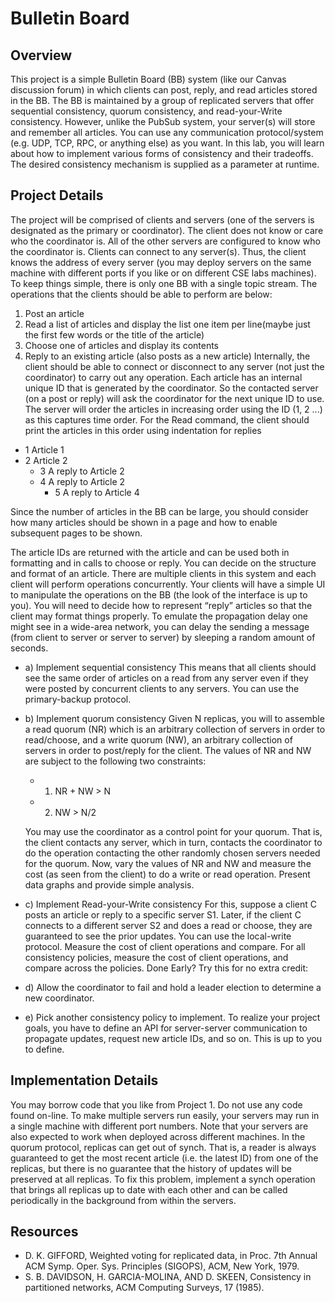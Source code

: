 
# Bulletin Board
## Overview
This project is a simple Bulletin Board (BB) system (like our Canvas discussion forum) in which clients can post, reply, and read articles stored in the BB. The BB is maintained by a group of replicated servers that offer sequential consistency, quorum consistency, and read-your-Write consistency. However, unlike the PubSub system, your server(s) will store and remember all articles. You can use any communication protocol/system (e.g. UDP, TCP, RPC, or anything else) as you want. In this lab, you will learn about how to implement various forms of consistency and their tradeoffs. The desired consistency mechanism is supplied as a parameter at runtime.

## Project Details
The project will be comprised of clients and servers (one of the servers is designated as the primary or coordinator). The client does not know or care who the coordinator is. All of the other servers are configured to know who the coordinator is. Clients can connect to any server(s). Thus, the client knows the address of every server (you may deploy servers on the same machine with different ports if you like or on different CSE labs machines). To keep things simple, there is only one BB with a single topic stream. The operations that the clients should be able to perform are below:
1. Post an article
2. Read a list of articles and display the list one item per line(maybe just the first few words or the title of the article)
3. Choose one of articles and display its contents
4. Reply to an existing article (also posts as a new article)
Internally, the client should be able to connect or disconnect to any server (not just the coordinator) to carry out any operation. Each article has an internal unique ID that is generated by the coordinator. So the contacted server (on a post or reply) will ask the coordinator for the next unique ID to use. The server will order the articles in increasing order using the ID (1, 2 ...) as this captures time order. For the Read command, the client should print the articles in this order using indentation for replies

- 1 Article 1
- 2 Article 2
  - 3 A reply to Article 2
  - 4 A reply to Article 2
     - 5 A reply to Article 4

Since the number of articles in the BB can be large, you should consider how many articles should be shown in a page and how to enable subsequent pages to be shown.

The article IDs are returned with the article and can be used both in formatting and in calls to choose or reply. You can decide on the structure and format of an article. There are multiple clients in this system and each client will perform operations concurrently. Your clients will have a simple UI to manipulate the operations on the BB (the look of the interface is up to you). You will need to decide how to represent “reply” articles so that the client may format things properly. To emulate the propagation delay one might see in a wide-area network, you can delay the sending a message (from client to server or server to server) by sleeping a random amount of seconds.

- a) Implement sequential consistency
This means that all clients should see the same order of articles on a read from any server even if they were posted by concurrent clients to any servers. You can use the primary-backup protocol.
- b) Implement quorum consistency
Given N replicas, you will to assemble a read quorum (NR) which is an arbitrary collection of servers in order to read/choose, and a write quorum (NW), an arbitrary collection of servers in order to post/reply for the client. The values of NR and NW are subject to the following two constraints:
  - 1. NR + NW > N
  - 2. NW > N/2

  You may use the coordinator as a control point for your quorum. That is, the client contacts any server, which in turn, contacts the coordinator to do the operation contacting the other randomly chosen servers needed for the quorum. Now, vary the values of NR and NW and measure the cost (as seen from the client) to do a write or read operation. Present data graphs and provide simple analysis.
- c) Implement Read-your-Write consistency
For this, suppose a client C posts an article or reply to a specific server S1. Later, if the client C connects to a different server S2 and does a read or choose, they are guaranteed to see the prior updates.
You can use the local-write protocol. Measure the cost of client operations and compare.
For all consistency policies, measure the cost of client operations, and compare across the policies.
Done Early? Try this for no extra credit:
- d) Allow the coordinator to fail and hold a leader election to determine a new coordinator.
- e) Pick another consistency policy to implement.
To realize your project goals, you have to define an API for server-server communication to propagate updates, request new article IDs, and so on. This is up to you to define.
   
## Implementation Details
You may borrow code that you like from Project 1. Do not use any code found on-line. To make multiple servers run easily, your servers may run in a single machine with different port numbers. Note that your servers are also expected to work when deployed across different machines. In the quorum protocol, replicas can get out of synch. That is, a reader is always guaranteed to get the most recent article (i.e. the latest ID) from one of the replicas, but there is no guarantee that the history of updates will be preserved at all replicas. To fix this problem, implement a synch operation that brings all replicas up to date with each other and can be called periodically in the background from within the servers.

## Resources
- D. K. GIFFORD, Weighted voting for replicated data, in Proc. 7th Annual ACM Symp. Oper. Sys. Principles (SIGOPS), ACM, New York, 1979.
- S. B. DAVIDSON, H. GARCIA-MOLINA, AND D. SKEEN, Consistency in partitioned networks, ACM Computing Surveys, 17 (1985).
